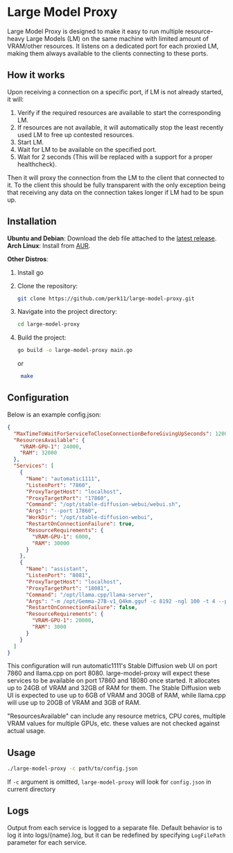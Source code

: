 # Large Model Proxy

Large Model Proxy is designed to make it easy to run multiple resource-heavy Large Models (LM) on the same machine with limited amount of VRAM/other resources.
 It listens on a dedicated port for each proxied LM, making them always available to the clients connecting to these ports.


## How it works

Upon receiving a connection on a specific port, if LM is not already started, it will:

1. Verify if the required resources are available to start the corresponding LM.
2. If resources are not available, it will automatically stop the least recently used LM to free up contested resources.
3. Start LM.
4. Wait for LM to be available on the specified port.
5. Wait for 2 seconds (This will be replaced with a support for a proper healthcheck). 

Then it will proxy the connection from the LM to the client that connected to it.
To the client this should be fully transparent with the only exception being that receiving any data on the connection takes longer if LM had to be spun up. 

## Installation
**Ubuntu and Debian**: Download the deb file attached to the [latest release](https://github.com/perk11/large-model-proxy/releases/latest).
**Arch Linux**: Install from [AUR](https://aur.archlinux.org/packages/large-model-proxy).

**Other Distros**:
1. Install go

3. Clone the repository:
    ```sh
    git clone https://github.com/perk11/large-model-proxy.git
    ```
4. Navigate into the project directory:
    ```sh
    cd large-model-proxy
    ```
5. Build the project:
    ```sh
    go build -o large-model-proxy main.go
    ```
    or
   ```sh
    make
    ```

## Configuration

Below is an example config.json:
```json
{
  "MaxTimeToWaitForServiceToCloseConnectionBeforeGivingUpSeconds": 1200,
  "ResourcesAvailable": {
    "VRAM-GPU-1": 24000,
    "RAM": 32000
  },
  "Services": [
    {
      "Name": "automatic1111",
      "ListenPort": "7860",
      "ProxyTargetHost": "localhost",
      "ProxyTargetPort": "17860",
      "Command": "/opt/stable-diffusion-webui/webui.sh",
      "Args": "--port 17860",
      "WorkDir": "/opt/stable-diffusion-webui",
      "RestartOnConnectionFailure": true,
      "ResourceRequirements": {
        "VRAM-GPU-1": 6000,
        "RAM": 30000
      }
    },
    {
      "Name": "assistant",
      "ListenPort": "8081",
      "ProxyTargetHost": "localhost",
      "ProxyTargetPort": "18081",
      "Command": "/opt/llama.cpp/llama-server",
      "Args": "-m /opt/Gemma-27B-v1_Q4km.gguf -c 8192 -ngl 100 -t 4 --port 18081",
      "RestartOnConnectionFailure": false,
      "ResourceRequirements": {
        "VRAM-GPU-1": 20000,
        "RAM": 3000
      }
    }
  ]
}
```
This configuration will run automatic1111's Stable Diffusion web UI on port 7860 and llama.cpp on port 8080.
large-model-proxy will expect these services to be available on port 17860 and 18080 once started.
It allocates up to 24GB of VRAM and 32GB of RAM for them.
The Stable Diffusion web UI is expected to use up to 6GB of VRAM and 30GB of RAM, while llama.cpp will use up to 20GB of VRAM and 3GB of RAM.

"ResourcesAvailable" can include any resource metrics, CPU cores, multiple VRAM values for multiple GPUs, etc. these values are not checked against actual usage.

## Usage
```sh
./large-model-proxy -c path/to/config.json
```

If `-c` argument is omitted, `large-model-proxy` will look for `config.json` in current directory

## Logs

Output from each service is logged to a separate file. Default behavior is to log it into logs/{name}.log,
but it can be redefined by specifying `LogFilePath` parameter for each service.
